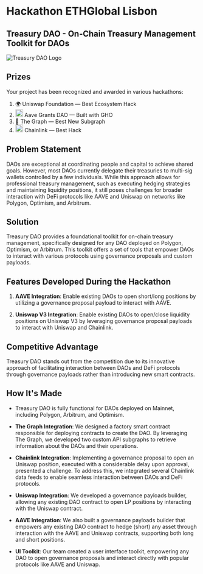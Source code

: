 # Hackathon ETHGlobal Lisbon
## Treasury DAO - On-Chain Treasury Management Toolkit for DAOs

![Treasury DAO Logo](https://storage.googleapis.com/ethglobal-api-production/projects%2Fhjfj3%2Fimages%2Ftreasurydao_1.jpg)

## Prizes

Your project has been recognized and awarded in various hackathons:

1. 🌍 Uniswap Foundation — Best Ecosystem Hack
2. <img src="https://storage.googleapis.com/ethglobal-api-production/organizations%2Foiv32%2Flogo%2F1675803642879_EdjUdYhC_400x400.jpeg" width="20" height="20"/> Aave Grants DAO — Built with GHO
3. 🥇 The Graph — Best New Subgraph
4. <img src="https://storage.googleapis.com/ethglobal-api-production/organizations%2Ff8ku2%2Fimages%2FChainlink%20Hexagon.png" width="20" height="20"/> Chainlink — Best Hack

## Problem Statement

DAOs are exceptional at coordinating people and capital to achieve shared goals. However, most DAOs currently delegate their treasuries to multi-sig wallets controlled by a few individuals. While this approach allows for professional treasury management, such as executing hedging strategies and maintaining liquidity positions, it still poses challenges for broader interaction with DeFi protocols like AAVE and Uniswap on networks like Polygon, Optimism, and Arbitrum.

## Solution

Treasury DAO provides a foundational toolkit for on-chain treasury management, specifically designed for any DAO deployed on Polygon, Optimism, or Arbitrum. This toolkit offers a set of tools that empower DAOs to interact with various protocols using governance proposals and custom payloads.

## Features Developed During the Hackathon

1. **AAVE Integration**: Enable existing DAOs to open short/long positions by utilizing a governance proposal payload to interact with AAVE.

2. **Uniswap V3 Integration**: Enable existing DAOs to open/close liquidity positions on Uniswap V3 by leveraging governance proposal payloads to interact with Uniswap and Chainlink.

## Competitive Advantage

Treasury DAO stands out from the competition due to its innovative approach of facilitating interaction between DAOs and DeFi protocols through governance payloads rather than introducing new smart contracts.

## How It's Made

- Treasury DAO is fully functional for DAOs deployed on Mainnet, including Polygon, Arbitrum, and Optimism.

- **The Graph Integration**: We designed a factory smart contract responsible for deploying contracts to create the DAO. By leveraging The Graph, we developed two custom API subgraphs to retrieve information about the DAOs and their operations.

- **Chainlink Integration**: Implementing a governance proposal to open an Uniswap position, executed with a considerable delay upon approval, presented a challenge. To address this, we integrated several Chainlink data feeds to enable seamless interaction between DAOs and DeFi protocols.

- **Uniswap Integration**: We developed a governance payloads builder, allowing any existing DAO contract to open LP positions by interacting with the Uniswap contract.

- **AAVE Integration**: We also built a governance payloads builder that empowers any existing DAO contract to hedge (short) any asset through interaction with the AAVE and Uniswap contracts, supporting both long and short positions.

- **UI Toolkit**: Our team created a user interface toolkit, empowering any DAO to open governance proposals and interact directly with popular protocols like AAVE and Uniswap.
